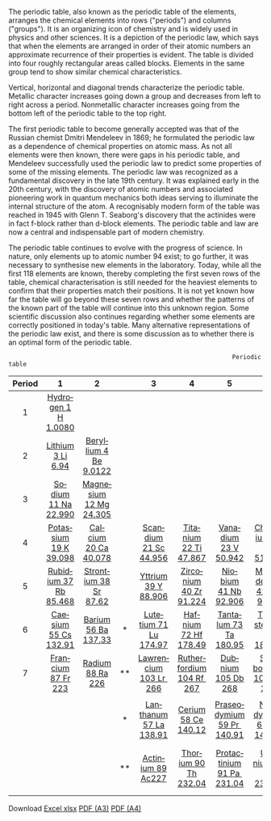 ﻿The periodic table, also known as the periodic table of the elements, arranges the chemical elements into rows ("periods") and columns ("groups"). It is an organizing icon of chemistry and is widely used in physics and other sciences. It is a depiction of the periodic law, which says that when the elements are arranged in order of their atomic numbers an approximate recurrence of their properties is evident. The table is divided into four roughly rectangular areas called blocks. Elements in the same group tend to show similar chemical characteristics.

Vertical, horizontal and diagonal trends characterize the periodic table. Metallic character increases going down a group and decreases from left to right across a period. Nonmetallic character increases going from the bottom left of the periodic table to the top right.

The first periodic table to become generally accepted was that of the Russian chemist Dmitri Mendeleev in 1869; he formulated the periodic law as a dependence of chemical properties on atomic mass. As not all elements were then known, there were gaps in his periodic table, and Mendeleev successfully used the periodic law to predict some properties of some of the missing elements. The periodic law was recognized as a fundamental discovery in the late 19th century. It was explained early in the 20th century, with the discovery of atomic numbers and associated pioneering work in quantum mechanics both ideas serving to illuminate the internal structure of the atom. A recognisably modern form of the table was reached in 1945 with Glenn T. Seaborg's discovery that the actinides were in fact f-block rather than d-block elements. The periodic table and law are now a central and indispensable part of modern chemistry.

The periodic table continues to evolve with the progress of science. In nature, only elements up to atomic number 94 exist; to go further, it was necessary to synthesise new elements in the laboratory. Today, while all the first 118 elements are known, thereby completing the first seven rows of the table, chemical characterisation is still needed for the heaviest elements to confirm that their properties match their positions. It is not yet known how far the table will go beyond these seven rows and whether the patterns of the known part of the table will continue into this unknown region. Some scientific discussion also continues regarding whether some elements are correctly positioned in today's table. Many alternative representations of the periodic law exist, and there is some discussion as to whether there is an optimal form of the periodic table.

                                                                  Periodic table

|Period|1|2||3|4|5|6|7|8|9|10|11|12|13|14|15|16|17|18|
| :--: | :--: | :--: | :--: | :--: | :--: | :--: | :--: | :--: | :--: | :--: | :--: | :--: | :--: | :--: | :--: | :--: | :--: | :--: | :--: |
|1|[Hydro­gen 1 H​ 1.0080](Hydro­gen.md)| | ||||||||||||||||[He­lium 2 He 4.0026](He­lium.md)|
|2|[Lith­ium 3 Li​ 6.94](Lith­ium.md)|[Beryl­lium 4 Be ​9.0122](Beryl­lium.md)||||||||||||[Boron 5 B​ 10.81](Boron.md)|[Carbon 6 C ​12.011](Carbon.md)|[Nitro­gen 7 N ​14.007](Nitro­gen.md)|[Oxy­gen 8 O​ 15.999](Oxy­gen.md)|[Fluor­ine 9 F ​18.998](Fluor­ine.md)|[Neon 10 Ne 20.180](Neon.md)|
|3|[So­dium 11 Na ​22.990](So­dium.md)|[Magne­sium 12 Mg ​24.305](Magne­sium.md)||||||||||||[Alumin­ium 13 A l​26.982](Alumin­ium.md)|[Sili­con 14S i ​28.085](Sili­con.md)|[Phos­phorus 15 P​ 30.974](.md)|[Sulfur 16 S​ 32.06](.md)|[Chlor­ine 17 C l35.45](.md)|[Argon 18 Ar​ 39.95](.md)|
|4|[Potas­sium 19 K ​39.098](Potas­sium.md)|[Cal­cium 20 Ca​ 40.078](Cal­cium.md)||[Scan­dium 21 Sc​ 44.956](Scan­dium.md)|[Tita­nium 22 Ti​ 47.867](Tita­nium.md)|[Vana­dium 23 V​ 50.942](.md)|[Chrom­ium 24 Cr ​51.996](.md)|[Manga­nese 25 Mn​ 54.938](.md)|[Iron 26 Fe​ 55.845](.md)|[Cobalt 27 Co​ 58.933](.md)|[Nickel 28 Ni ​58.693](.md)|[Copper 29 Cu​ 63.546](Vana­dium.md)|[Zinc 30 Zn​ 65.38](Zinc.md)|[Gallium 31 Ga ​69.723](Gallium.md)|[Germa­nium 32 Ge​ 72.630](Germa­nium.md)|[Arsenic 33 As​ 74.92](Arsenic.md)|[Sele­nium 34 Se​ 78.971](Sele­nium.md)|[Bromine 35 Br ​79.904](Bromine.md)|[Kryp­ton 36 Kr​ 83.798](Kryp­ton.md)|[Indium 49 In ​114.82](Indium.md)|[Tin 50 Sn ​118.71](Tin.md)|[Anti­mony 51 Sb ​121.76](Anti­mony.md)|[Tellur­ium 52 Te ​127.60](Tellur­ium.md)|[Iodine 53 I ​126.90](Iodine.md)|[Xenon 54 Xe 131.29(Xenon.md)]|[Thallium 81 Tl ​204.38](Thallium.md)|[Lead 82 Pb​ 207.2](Lead.md)|[Bis­muth 83 Bi​ 208.98](Bis­muth.md)|[Polo­nium 84 Po​209](Polo­nium.md)|[Asta­tine 85 At ​210](Asta­tine.md)|[Radon 86 Rn ​222](Radon.md)|
|5| [Rubid­ium 37 Rb​ 85.468](Rubid­ium.md)|[Stront­ium 38 Sr ​87.62](Stront­ium.md)||[Yttrium 39 Y ​88.906](Yttrium.md)|[Zirco­nium 40 Zr ​91.224](Zirco­nium.md)|[Nio­bium 41 Nb​ 92.906](Nio­bium.md)|[Molyb­denum 42 Mo​ 95.95](Molyb­denum.md)|[Tech­netium 43 Tc ​97](Tech­netium.md)|[Ruthe­nium 44 Ru​ 101.07](Ruthe­nium.md)|[Rho­dium 45 Rh ​102.91](Rho­dium.md)|[Pallad­ium 46 Pd​ 106.42](Pallad­ium.md)|[Silver 47 Ag​ 107.87](Silver.md)|[Cad­mium 48 Cd​ 112.41](Cad­mium.md)|[Indium 49 In​ 114.82](Indium.md)|[Tin 50 Sn​ 118.71](Tin.md)|[Anti­mony 51 Sb​ 121.76](Anti­mony.md)|[Tellur­ium 52 Te​ 127.60](Tellur­ium.md)|[Iodine 53 I ​126.90](Iodine.md)|[Xenon 54 Xe​ 131.29](Xenon.md)|
|6|[Cae­sium 55 Cs​ 132.91](Cae­sium.md)|[Ba­rium 56 Ba ​137.33](Ba­rium.md)|*|[Lute­tium 71 Lu​ 174.97](Lute­tium.md)|[Haf­nium 72 Hf​ 178.49](Haf­nium.md)|[Tanta­lum 73 Ta 180.95](Tanta­lum.md)|[Tung­sten 74 W 183.84](Tung­sten.md)|[Rhe­nium 75 Re 186.21](Rhe­nium.md)|[Os­mium 76O s 190.23](Os­mium.md)|[Iridium 77 Ir 192.22](Iridium.md)|[Plat­inum 78 Pt​ 195.08](Plat­inum.md)|[Gold 79 Au​ 196.97](Gold.md)|[Mer­cury 80 Hg ​200.59](Mer­cury.md)|[Thallium 81 T l​204.38](Thallium.md)|[Lead 82 Pb​ 207.2B](Lead.md)|[Is­muth 83 Bi ​208.98](Is­muth.md)|[Polo­nium 84 Po 209](Polo­nium.md)|[Asta­tine 85 At​ 210](Asta­tine.md)|[Radon 86 Rn​ 222](Radon.md)|
|7|[Fran­cium 87 Fr ​223](Fran­cium.md)|[Ra­dium 88 Ra 226](Ra­dium.md)|**|[Lawren­cium 103 Lr ​266](Lawren­cium.md)|[Ruther­fordium 104 Rf ​267](Ruther­fordium.md)|[Dub­nium 105 Db ​268](Dub­nium.md)|[Sea­borgium 106 Sg ​269](Sea­borgium.md)|[Bohr­ium 107 Bh ​270](Bohr­ium.md)|[Has­sium 108 Hs ​269](Has­sium.md)|[Meit­nerium 109 Mt ​278](Meitnerium.md)|[Darm­stadtium 110 Ds ​281](Darm­stadtium.md)|[Roent­genium 111 Rg ​282](Roent­geniu.md)|[Coper­nicium 112 Cn ​285](Coper­nicium.md)|[Nihon­ium 113 Nh​ 286](Nihon­ium.md)|[Flerov­ium 114 Fl ​289](Flerov­ium.md)|[Moscov­ium 115 Mc​ 290](Moscov­ium.md)|[Liver­morium 116 Lv​ 293](Liver­morium.md)|[Tenness­ine 117 Ts​ 294](Tenness­ine.md)|[Oga­nesson 118 Og ​294](Oga­nesson.md)|
||
||||*|[Lan­thanum 57 La ​138.91](Lan­thanum.md)|[Cerium 58 Ce ​140.12](Cerium.md)|[Praseo­dymium 59 Pr ​140.91](Praseo­dymium.md)|[Neo­dymium 60 Nd ​144.24](Neo­dymium.md)|[Prome­thium 61 Pm ​145](Prome­thium.md)|[Sama­rium 62 Sm ​150.36](Sama­rium.md)|[Europ­ium 63 Eu ​151.96](Europ­ium.md)|[Gadolin­ium 64 Gd ​157.25](Gadolin­ium.md)|[Ter­bium 65 Tb ​158.93](Ter­bium.md)|[Dyspro­sium 66 Dy ​162.50](Dyspro­sium.md)|[Hol­mium 67 Ho ​164.93](Hol­mium.md)|[Erbium 68 Er ​167.26](Erbium.md)|[Thulium 69 Tm ​168.93](Thulium.md)|[Ytter­bium 70 Yb ​173.05](Ytter­bium.md)|
||||**|[Actin­ium 89 Ac ​227](Actin­ium.md)|[Thor­ium 90 Th ​232.04](Thor­ium.md)|[Protac­tinium 91 Pa ​231.04](Protac­tinium.md)|[Ura­nium 92 U ​238.03](Ura­nium.md)|[Neptu­nium 93 Np ​237](Neptu­nium.md)|[Pluto­nium 94 Pu ​244](Pluto­nium.md)|[Ameri­cium 95 Am ​243](Ameri­cium.md)|[Curium 96 Cm ​247](Curium.md)|[Berkel­ium 97 Bk ​247](Berkel­ium.md)|[Califor­nium 98 Cf 251](Califor­nium.md)|[Einstei­nium 99 Es ​252](Einstei­nium.md)|[Fer­mium 100 Fm 257](Fer­mium.md)|[Mende­levium 101 Md ​258](Mende­levium.md)|[Nobel­ium 102 No ​259](Nobel­ium.md)|

Download
[Excel xlsx](https://computeexpert.com/english-blog/excel-tips-and-trick/program/periodic-table-of-elements/periodic-table-of-elements.xlsx)
[PDF (A3)](https://computeexpert.com/english-blog/excel-tips-and-trick/program/periodic-table-of-elements/a3-periodic-table-of-elements.pdf)
[PDF (A4)](https://computeexpert.com/english-blog/excel-tips-and-trick/program/periodic-table-of-elements/a4-periodic-table-of-elements.pdf)
